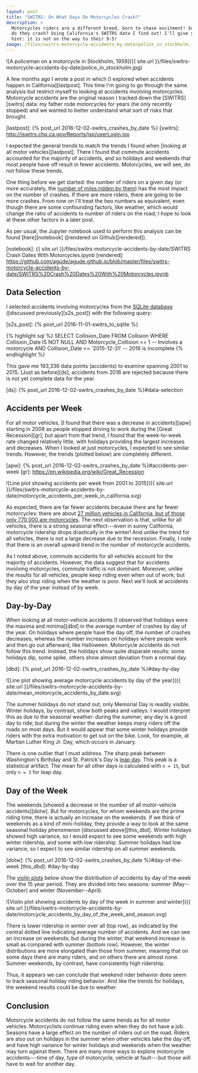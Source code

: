 ```yaml
---
layout: post
title: "SWITRS: On What Days Do Motorcycles Crash?"
description: >
  Motorcycles riders are a different breed, born to chase excitment! So when
  do they crash? Using California's SWITRS data I find out! I'll give you a
  hint: it is not on the way to their 9-5!
image: /files/switrs-motorcycle-accidents-by-date/police_in_stockholm.jpg
---
```


![A policeman on a motorcycle in Stockholm, 1959]({{ site.url
}}/files/switrs-motorcycle-accidents-by-date/police_in_stockholm.jpg)

A few months ago I wrote a post in which [I explored when accidents happen in
California][lastpost]. This time I'm going to go through the same analysis but
restrict myself to looking at accidents involving motorcycles. Motorcycle
accidents are the original reason I tracked down the [SWITRS][switrs] data: my
father rode motorcycles for years (he only recently stopped) and we wanted to
better understand what sort of risks that brought.

[lastpost]: {% post_url 2016-12-02-switrs_crashes_by_date %}
[switrs]: http://iswitrs.chp.ca.gov/Reports/jsp/userLogin.jsp

I expected the general trends to match the trends I found when [looking at all
motor vehicles][lastpost]. There I found that commute accidents accounted for
the majority of accidents, and so holidays and weekends that most people have
off result in fewer accidents. Motorcycles, we will see, do not follow these
trends.

One thing before we get started: the number of riders on a given day (or more
accurately, the [number of miles ridden by them][vmot]) has the most impact on
the number of crashes. If there are more riders, there are going to be more
crashes. From now on I'll treat the two numbers as equivalent, even though
there are some confounding factors, like weather, which would change the ratio
of accidents to number of riders on the road; I hope to look at these other
factors in a later post.

[vmot]: https://en.wikipedia.org/wiki/Vehicle_miles_of_travel

As per usual, the Jupyter notebook used to perform this analysis can be found
[here][notebook] ([rendered on Github][rendered]).

[notebook]: {{ site.url }}/files/switrs-motorcycle-accidents-by-date/SWITRS Crash Dates With Motorcycles.ipynb
[rendered]: https://github.com/agude/agude.github.io/blob/master/files/switrs-motorcycle-accidents-by-date/SWITRS%20Crash%20Dates%20With%20Motorcycles.ipynb

## Data Selection

I selected accidents involving motorcycles from the [SQLite database][s2s]
([discussed previously][s2s_post]) with the following query:

[s2s]: https://github.com/agude/SWITRS-to-SQLite
[s2s_post]: {% post_url 2016-11-01-switrs_to_sqlite %}

{% highlight sql %}
SELECT Collision_Date FROM Collision
WHERE Collision_Date IS NOT NULL
AND Motorcycle_Collision == 1       -- Involves a motorcycle
AND Collision_Date <= '2015-12-31'  -- 2016 is incomplete
{% endhighlight %}

This gave me 193,336 data points (accidents) to examine spanning 2001 to 2015.
[Just as before][ds], accidents from 2016 are rejected because there is not
yet complete data for the year.

[ds]: {% post_url 2016-12-02-switrs_crashes_by_date %}#data-selection

## Accidents per Week

For all motor vehicles, [I found that there was a decrease in accidents][apw]
starting in 2008 as people stopped driving to work during the [Great
Recession][gr]; but apart from that trend, I found that the week-to-week rate
changed relatively little, with holidays providing the largest increases and
decreases. When I looked at just motorcycles, I expected to see similar
trends. However, the trends (plotted below) are completely different.

[apw]: {% post_url 2016-12-02-switrs_crashes_by_date %}#accidents-per-week
[gr]: https://en.wikipedia.org/wiki/Great_Recession

![Line plot showing accidents per week from 2001 to 2015]({{ site.url
}}/files/switrs-motorcycle-accidents-by-date/motorcycle_accidents_per_week_in_california.svg)

As expected, there are far fewer accidents because there are far fewer
motorcycles: there are about [27 million vehicles in California, but of those
only 770,000 are motorcycles][dot]. The next observation is that, unlike for
all vehicles, there is a strong seasonal effect---even in sunny California,
motorcycle ridership drops drastically in the winter! And unlike the trend for
all vehicles, there is not a large decrease due to the recession. Finally, I
note that there is an overall upward trend in the number of motorcycle
accidents.

[dot]: https://www.fhwa.dot.gov/policyinformation/statistics/2012/mv1.cfm

As I noted above, commute accidents for all vehicles account for the majority
of accidents. However, the data suggest that for accidents involving
motorcycles, commute traffic is not dominant. Moreover, unlike the results for
all vehicles, people keep riding even when out of work; but they also stop
riding when the weather is poor. Next we'll look at accidents by day of the
year instead of by week.

## Day-by-Day

When looking at all motor-vehicle accidents [I observed that holidays were the
maxima and minima][dbd] in the average number of crashes by day of the year.
On holidays where people have the day off, the number of crashes decreases,
whereas the number increases on holidays where people work and then go out
afterward, like Halloween. Motorcycle accidents do not follow this trend.
Instead, the holidays show quite disparate results: some holidays dip, some spike,
others show almost deviation from a normal day.

[dbd]: {% post_url 2016-12-02-switrs_crashes_by_date %}#day-by-day

![Line plot showing average motorcycle accidents by day of the year]({{
site.url
}}/files/switrs-motorcycle-accidents-by-date/mean_motorcycle_accidents_by_date.svg)

The summer holidays do not stand out; only Memorial Day is readily visible.
Winter holidays, by contrast, show both peaks and valleys. I would interpret
this as due to the seasonal weather: during the summer, any day is a good day
to ride; but during the winter the weather keeps many riders off the roads on
most days. But it would appear that some winter holidays provide riders with
the extra motivation to get out on the bike. Look, for example, at Martian
Luther King Jr. Day, which occurs in January.

There is one outlier that I must address. The sharp peak between Washington's
Birthday and St. Patrick's Day is [leap day][leapday]. This peak is a
statistical artifact. The mean for all other days is calculated with `n = 15`,
but only `n = 3` for leap day.

[leapday]: https://en.wikipedia.org/wiki/February_29

## Day of the Week

The weekends [showed a decrease in the number of all motor-vehicle
accidents][dotw]. But for motorcycles, for whom weekends are the prime riding
time, there is actually an increase on the weekends. If we think of weekends
as a kind of mini-holiday, they provide a way to look at the same seasonal
holiday phenomenon [discussed above][this_dbd]. Winter holidays showed high
variance, so I would expect to see some weekends with high winter ridership,
and some with low ridership. Summer holidays had low variance, so I expect to
see similar ridership on all summer weekends.

[dotw]: {% post_url 2016-12-02-switrs_crashes_by_date %}#day-of-the-week
[this_dbd]: #day-by-day

The [violin plots][violin] below show the distribution of accidents by day of
the week over the 15 year period. They are divided into two seasons: summer
(May--October) and winter (November--April).

[violin]: https://en.wikipedia.org/wiki/Violin_plot

![Violin plot showing accidents by day of the week in summer and winter]({{
site.url
}}/files/switrs-motorcycle-accidents-by-date/motorcycle_accidents_by_day_of_the_week_and_season.svg)

There is lower ridership in winter over all (top row), as indicated by the
central dotted line indicating average number of accidents. And we can see an
increase on weekends; but during the winter, that weekend increase is small
as compared with summer (bottom row). However, the winter distributions are
more elongated than those from summer, meaning that on some days there are
many riders, and on others there are almost none. Summer weekends, by
contrast, have consistently high ridership.

Thus, it appears we can conclude that weekend rider behavior does seem to
track seasonal holiday riding behavior. And like the trends for holidays, the
weekend results could be due to weather.

## Conclusion

Motorcycle accidents do not follow the same trends as for all motor vehicles.
Motorcyclists continue riding even when they do not have a job.  Seasons have
a large effect on the number of riders out on the road. Riders are also out on
holidays in the summer when other vehicles take the day off, and have high
variance for winter holidays and weekends when the weather may turn against
them. There are many more ways to explore motorcycle accidents---time of day,
type of motorcycle, vehicle at fault---but those will have to wait for another
day.
